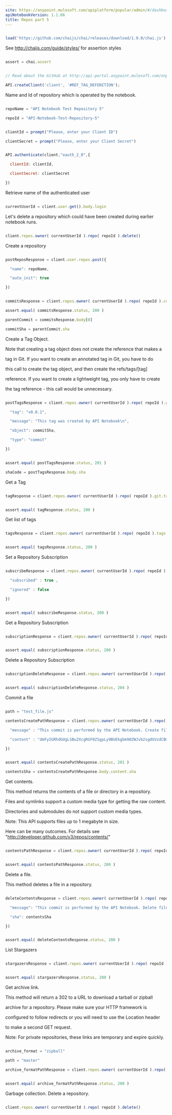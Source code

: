 ```yaml
---
site: https://anypoint.mulesoft.com/apiplatform/popular/admin/#/dashboard/apis/7782/versions/7918/portal/pages/6528/edit
apiNotebookVersion: 1.1.66
title: Repos part 5
---
```


```javascript

load('https://github.com/chaijs/chai/releases/download/1.9.0/chai.js')

```



See http://chaijs.com/guide/styles/ for assertion styles



```javascript

assert = chai.assert

```

```javascript

// Read about the GitHub at http://api-portal.anypoint.mulesoft.com/onpositive/api/github

API.createClient('client', '#REF_TAG_DEFENITION');

```



Name and Id of repository which is operated by the notebook.



```javascript

repoName = "API Notebook Test Repository 5"

repoId = "API-Notebook-Test-Repository-5"

```

```javascript

clientId = prompt("Please, enter your Client ID")

clientSecret = prompt("Please, enter your Client Secret")

```

```javascript

API.authenticate(client,"oauth_2_0",{

  clientId: clientId,

  clientSecret: clientSecret

})

```



Retrieve name of the authenticated user



```javascript

currentUserId = client.user.get().body.login

```



Let's delete a repository which could have been created during earlier notebook runs.



```javascript

client.repos.owner( currentUserId ).repo( repoId ).delete()

```



Create a repository



```javascript

postReposResponse = client.user.repos.post({

  "name": repoName,

  "auto_init": true

})

```

```javascript

commitsResponse = client.repos.owner( currentUserId ).repo( repoId ).commits.get()

assert.equal( commitsResponse.status, 200 )

parentCommit = commitsResponse.body[0]

commitSha = parentCommit.sha

```



Create a Tag Object.

Note that creating a tag object does not create the reference that makes a

tag in Git. If you want to create an annotated tag in Git, you have to do

this call to create the tag object, and then create the refs/tags/[tag]

reference. If you want to create a lightweight tag, you only have to create

the tag reference - this call would be unnecessary.



```javascript

postTagsResponse = client.repos.owner( currentUserId ).repo( repoId ).git.tags.post({

  "tag": "v0.0.1",

  "message": "This tag was created by API Notebook\n",

  "object": commitSha,

  "type": "commit"

})

```

```javascript

assert.equal( postTagsResponse.status, 201 )

shaCode = postTagsResponse.body.sha

```



Get a Tag



```javascript

tagResponse = client.repos.owner( currentUserId ).repo( repoId ).git.tags.shaCode( shaCode ).get()

```

```javascript

assert.equal( tagResponse.status, 200 )

```



Get list of tags



```javascript

tagsResponse = client.repos.owner( currentUserId ).repo( repoId ).tags.get()

```

```javascript

assert.equal( tagsResponse.status, 200 )

```



Set a Repository Subscription



```javascript

subscribeResponse = client.repos.owner( currentUserId ).repo( repoId ).subscription.put({

  "subscribed" : true ,

  "ignored" : false

})

```

```javascript

assert.equal( subscribeResponse.status, 200 )

```



Get a Repository Subscription



```javascript

subscriptionResponse = client.repos.owner( currentUserId ).repo( repoId ).subscription.get()

```

```javascript

assert.equal( subscriptionResponse.status, 200 )

```



Delete a Repository Subscription



```javascript

subscriptionDeleteResponse = client.repos.owner( currentUserId ).repo( repoId ).subscription.delete()

```

```javascript

assert.equal( subscriptionDeleteResponse.status, 204 )

```



Commit a file



```javascript

path = "test_file.js"

contentsCreatePathResponse = client.repos.owner( currentUserId ).repo( repoId ).contents.path( path ).put({

  "message" : "This commit is performed by the API Notebook. Create file." ,

  "content" : "dmFyIGRhdGUgLSBuZXcgRGF0ZSgpLy9BUEkgbm90ZWJvb2sgdGVzdCBmaWxl"

})

```

```javascript

assert.equal( contentsCreatePathResponse.status, 201 )

contentsSha = contentsCreatePathResponse.body.content.sha

```



Get contents.

This method returns the contents of a file or directory in a repository.

Files and symlinks support a custom media type for getting the raw content.

Directories and submodules do not support custom media types.

Note: This API supports files up to 1 megabyte in size.

Here can be many outcomes. For details see "http://developer.github.com/v3/repos/contents/"



```javascript

contentsPathResponse = client.repos.owner( currentUserId ).repo( repoId ).contents.path( path ).get()

```

```javascript

assert.equal( contentsPathResponse.status, 200 )

```



Delete a file.

This method deletes a file in a repository.



```javascript

deleteContentsResponse = client.repos.owner( currentUserId ).repo( repoId ).contents.path( path ).delete({

  "message": "This commit is performed by the API Notebook. Delete file.",

  "sha": contentsSha

})

```

```javascript

assert.equal( deleteContentsResponse.status, 200 )

```



List Stargazers



```javascript

stargazersResponse = client.repos.owner( currentUserId ).repo( repoId ).stargazers.get()

```

```javascript

assert.equal( stargazersResponse.status, 200 )

```



Get archive link.

This method will return a 302 to a URL to download a tarball or zipball

archive for a repository. Please make sure your HTTP framework is

configured to follow redirects or you will need to use the Location header

to make a second GET request.

Note: For private repositories, these links are temporary and expire quickly.



```javascript

archive_format = "zipball"

path = "master"

archive_formatPathResponse = client.repos.owner( currentUserId ).repo( repoId ).archive_format( archive_format ).path( path ).get()

```

```javascript

assert.equal( archive_formatPathResponse.status, 200 )

```



Garbage collection. Delete a repository.



```javascript

client.repos.owner( currentUserId ).repo( repoId ).delete()

```